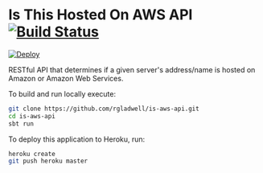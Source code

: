 # Is This Hosted On AWS API [![Build Status](https://travis-ci.org/rgladwell/is-aws-api.svg?branch=master)](https://travis-ci.org/rgladwell/is-aws-api)

[![Deploy](https://www.herokucdn.com/deploy/button.png)](https://heroku.com/deploy) 

RESTful API that determines if a given server's address/name is hosted on
Amazon or Amazon Web Services.

To build and run locally execute:

``` sh
git clone https://github.com/rgladwell/is-aws-api.git
cd is-aws-api
sbt run
```

To deploy this application to Heroku, run:

``` sh
heroku create
git push heroku master
```
